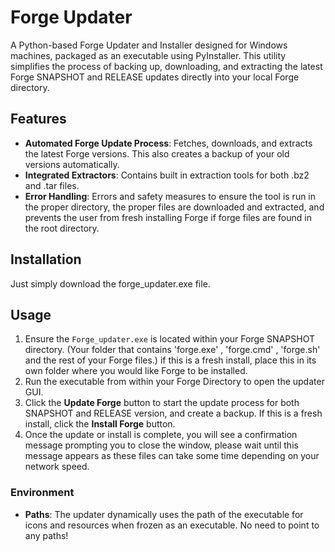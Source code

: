 # Forge Updater

A Python-based Forge Updater and Installer designed for Windows machines, packaged as an executable using PyInstaller. This utility simplifies the process of backing up, downloading, and extracting the latest Forge SNAPSHOT and RELEASE updates directly into your local Forge directory.
## Features

- **Automated Forge Update Process**: Fetches, downloads, and extracts the latest Forge versions. This also creates a backup of your old versions automatically.
- **Integrated Extractors**: Contains built in extraction tools for both .bz2 and .tar files.
- **Error Handling**: Errors and safety measures to ensure the tool is run in the proper directory, the proper files are downloaded and extracted, and prevents the user from fresh installing Forge if forge files are found in the root directory. 

## Installation

Just simply download the forge_updater.exe file.

## Usage

1. Ensure the `Forge_updater.exe` is located within your Forge SNAPSHOT directory. (Your folder that contains 'forge.exe' , 'forge.cmd' , 'forge.sh' and the rest of your Forge files.) if this is a fresh install, place this in its own folder where you would like Forge to be installed.
2. Run the executable from within your Forge Directory to open the updater GUI.
3. Click the **Update Forge** button to start the update process for both SNAPSHOT and RELEASE version, and create a backup. If this is a fresh install, click the **Install Forge** button.
4. Once the update or install is complete, you will see a confirmation message prompting you to close the window, please wait until this message appears as these files can take some time depending on your network speed.

### Environment

- **Paths**: The updater dynamically uses the path of the executable for icons and resources when frozen as an executable. No need to point to any paths!

